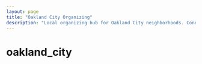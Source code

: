 ```yaml
---
layout: page
title: "Oakland City Organizing"
description: "Local organizing hub for Oakland City neighborhoods. Connect with field operations, mutual aid, and community organizing efforts."
---
```


# oakland_city
